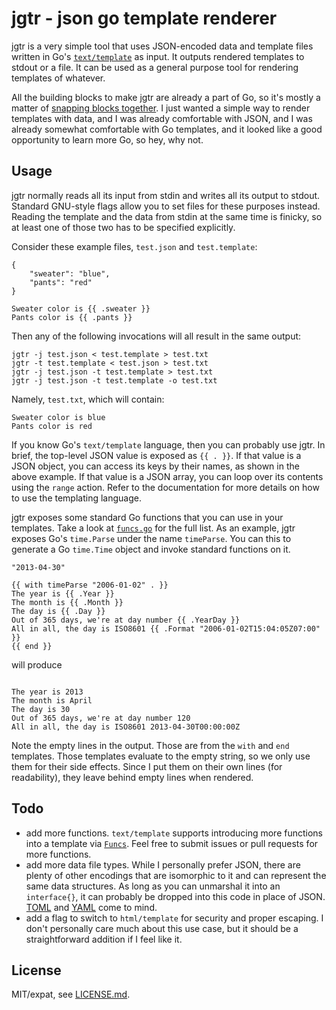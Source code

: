# jgtr - json go template renderer
jgtr is a very simple tool that uses JSON-encoded data and template files written in Go's [`text/template`](http://golang.org/pkg/text/template) as input. It outputs rendered templates to stdout or a file. It can be used as a general purpose tool for rendering templates of whatever.

All the building blocks to make jgtr are already a part of Go, so it's mostly a matter of [snapping blocks together](http://blogs.msdn.com/b/oldnewthing/archive/2009/08/04/9856634.aspx). I just wanted a simple way to render templates with data, and I was already comfortable with JSON, and I was already somewhat comfortable with Go templates, and it looked like a good opportunity to learn more Go, so hey, why not.

## Usage
jgtr normally reads all its input from stdin and writes all its output to stdout. Standard GNU-style flags allow you to set files for these purposes instead. Reading the template and the data from stdin at the same time is finicky, so at least one of those two has to be specified explicitly.

Consider these example files, `test.json` and `test.template`:

```
{
    "sweater": "blue",
    "pants": "red"
}
```

```
Sweater color is {{ .sweater }}
Pants color is {{ .pants }}
```

Then any of the following invocations will all result in the same output:
```
jgtr -j test.json < test.template > test.txt
jgtr -t test.template < test.json > test.txt
jgtr -j test.json -t test.template > test.txt
jgtr -j test.json -t test.template -o test.txt
```

Namely, `test.txt`, which will contain:
```
Sweater color is blue
Pants color is red
```

If you know Go's `text/template` language, then you can probably use jgtr. In brief, the top-level JSON value is exposed as `{{ . }}`. If that value is a JSON object, you can access its keys by their names, as shown in the above example. If that value is a JSON array, you can loop over its contents using the `range` action. Refer to the documentation for more details on how to use the templating language.

jgtr exposes some standard Go functions that you can use in your templates. Take a look at [`funcs.go`](funcs.go) for the full list. As an example, jgtr exposes Go's `time.Parse` under the name `timeParse`. You can this to generate a Go `time.Time` object and invoke standard functions on it.
```
"2013-04-30"
```
```
{{ with timeParse "2006-01-02" . }}
The year is {{ .Year }}
The month is {{ .Month }}
The day is {{ .Day }}
Out of 365 days, we're at day number {{ .YearDay }}
All in all, the day is ISO8601 {{ .Format "2006-01-02T15:04:05Z07:00" }}
{{ end }}
```
will produce
```

The year is 2013
The month is April
The day is 30
Out of 365 days, we're at day number 120
All in all, the day is ISO8601 2013-04-30T00:00:00Z

```
Note the empty lines in the output. Those are from the `with` and `end` templates. Those templates evaluate to the empty string, so we only use them for their side effects. Since I put them on their own lines (for readability), they leave behind empty lines when rendered.

## Todo
 - add more functions. `text/template` supports introducing more functions into a template via [`Funcs`](http://golang.org/pkg/text/template/#Template.Funcs). Feel free to submit issues or pull requests for more functions.
 - add more data file types. While I personally prefer JSON, there are plenty of other encodings that are isomorphic to it and can represent the same data structures. As long as you can unmarshal it into an `interface{}`, it can probably be dropped into this code in place of JSON. [TOML](https://github.com/BurntSushi/toml) and [YAML](https://github.com/go-yaml/yaml) come to mind.
 - add a flag to switch to `html/template` for security and proper escaping. I don't personally care much about this use case, but it should be a straightforward addition if I feel like it.

## License
MIT/expat, see [LICENSE.md](LICENSE.md).
